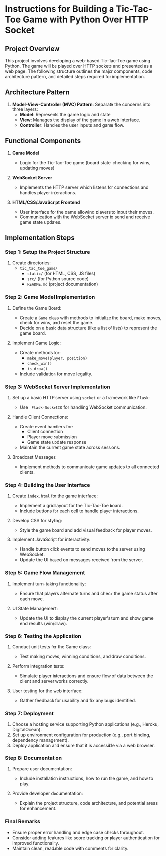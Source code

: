 # Instructions for Building a Tic-Tac-Toe Game with Python Over HTTP Socket

## Project Overview
This project involves developing a web-based Tic-Tac-Toe game using Python. The game will be played over HTTP sockets and presented as a web page. The following structure outlines the major components, code architecture pattern, and detailed steps required for implementation.

## Architecture Pattern
1. **Model-View-Controller (MVC) Pattern**: Separate the concerns into three layers:
   - **Model**: Represents the game logic and state.
   - **View**: Manages the display of the game in a web interface.
   - **Controller**: Handles the user inputs and game flow.

## Functional Components
1. **Game Model**
   - Logic for the Tic-Tac-Toe game (board state, checking for wins, updating moves).

2. **WebSocket Server**
   - Implements the HTTP server which listens for connections and handles player interactions.

3. **HTML/CSS/JavaScript Frontend**
   - User interface for the game allowing players to input their moves.
   - Communication with the WebSocket server to send and receive game state updates.

## Implementation Steps

### Step 1: Setup the Project Structure
1. Create directories:
   - `tic_tac_toe_game/`
     - `static/` (for HTML, CSS, JS files)
     - `src/` (for Python source code)
     - `README.md` (project documentation)

### Step 2: Game Model Implementation
1. Define the Game Board:
   - Create a `Game` class with methods to initialize the board, make moves, check for wins, and reset the game.
   - Decide on a basic data structure (like a list of lists) to represent the game board.

2. Implement Game Logic:
   - Create methods for:
     - `make_move(player, position)`
     - `check_win()`
     - `is_draw()`
   - Include validation for move legality.

### Step 3: WebSocket Server Implementation
1. Set up a basic HTTP server using `socket` or a framework like `Flask`:
   - Use ` Flask-SocketIO` for handling WebSocket communication.

2. Handle Client Connections:
   - Create event handlers for:
     - Client connection
     - Player move submission
     - Game state update response
   - Maintain the current game state across sessions.

3. Broadcast Messages:
   - Implement methods to communicate game updates to all connected clients.

### Step 4: Building the User Interface
1. Create `index.html` for the game interface:
   - Implement a grid layout for the Tic-Tac-Toe board.
   - Include buttons for each cell to handle player interactions.

2. Develop CSS for styling:
   - Style the game board and add visual feedback for player moves.

3. Implement JavaScript for interactivity:
   - Handle button click events to send moves to the server using WebSocket.
   - Update the UI based on messages received from the server.

### Step 5: Game Flow Management
1. Implement turn-taking functionality:
   - Ensure that players alternate turns and check the game status after each move.

2. UI State Management:
   - Update the UI to display the current player's turn and show game end results (win/draw).

### Step 6: Testing the Application
1. Conduct unit tests for the Game class:
   - Test making moves, winning conditions, and draw conditions.

2. Perform integration tests:
   - Simulate player interactions and ensure flow of data between the client and server works correctly.

3. User testing for the web interface:
   - Gather feedback for usability and fix any bugs identified.

### Step 7: Deployment
1. Choose a hosting service supporting Python applications (e.g., Heroku, DigitalOcean).
2. Set up environment configuration for production (e.g., port binding, dependency management).
3. Deploy application and ensure that it is accessible via a web browser.

### Step 8: Documentation
1. Prepare user documentation:
   - Include installation instructions, how to run the game, and how to play.

2. Provide developer documentation:
   - Explain the project structure, code architecture, and potential areas for enhancement.

### Final Remarks
- Ensure proper error handling and edge case checks throughout.
- Consider adding features like score tracking or player authentication for improved functionality.
- Maintain clean, readable code with comments for clarity.